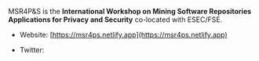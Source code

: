 MSR4P&S is the **International Workshop on Mining Software Repositories Applications for Privacy and Security** co-located with ESEC/FSE.


- Website: [https://msr4ps.netlify.app](https://msr4ps.netlify.app)

- Twitter: []()

